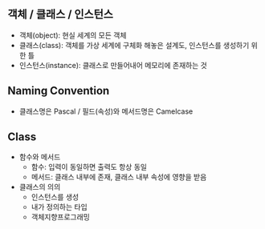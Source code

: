 ## 객체 / 클래스 / 인스턴스
- 객체(object): 현실 세계의 모든 객체
- 클래스(class): 객체를 가상 세계에 구체화 해놓은 설계도, 인스턴스를 생성하기 위한 틀
- 인스턴스(instance): 클래스로 만들어내어 메모리에 존재하는 것

## Naming Convention
- 클래스명은 Pascal / 필드(속성)와 메서드명은 Camelcase

## Class
- 함수와 메서드
    - 함수: 입력이 동일하면 출력도 항상 동일
    - 메서드: 클래스 내부에 존재, 클래스 내부 속성에 영향을 받음
- 클래스의 의의
    - 인스턴스를 생성
    - 내가 정의하는 타입
    - 객체지향프로그래밍
